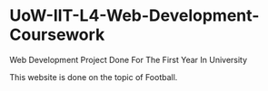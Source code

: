 # UoW-IIT-L4-Web-Development-Coursework
Web Development Project Done For The First Year In University

This website is done on the topic of Football.
